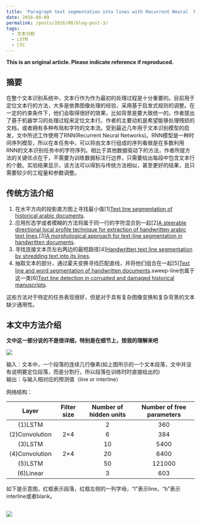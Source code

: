 ```yaml
---
title: 'Paragraph text segmentation into lines with Recurrent Neural  Networks（阅读笔记）'
date: 2016-08-09
permalink: /posts/2016/08/blog-post-3/
tags:
  - 文本分割
  - LSTM
  - CTC
---
```


**This is an original article. Please indicate reference if reproduced.**  

## 摘要

在整个文本识别系统中，文本行作为作为最初的处理过程是十分重要的。目前用于定位文本行的方法，大多是依靠图像处理的经验，采用基于启发式规则的调整。在一定的约束条件下，他们会取得很好的效果，比如背景是要大致统一的。作者提出了基于机器学习的处理过程来定位文本行。作者的主要动机是希望能够处理残损的文档，或者拥有多种布局和字符的文本流。受到最近几年用于文本识别模型的启发，文中所述工作使用了RNN(Recurrent Neural Networks)。RNN模型是一种时间序列模型，所以在本任务中，可以将由文本行组成的序列看做是在多数利用RNN的文本识别任务中的字符序列。相比于其他数据驱动下的方法，作者所提方法的关键优点在于，不需要为训练数据标注行边界，只需要给出每段中包含文本行的个数。实验结果显示，该方法可以得到与传统方法相似，甚至更好的结果，且只需要较少的工程量和参数调整。  

## 传统方法介绍

1. 在水平方向的投影直方图上寻找最小值[1][Text line segmentation of historical arabic documents](http://ieeexplore.ieee.org/xpls/abs_all.jsp?arnumber=4378691&tag=1).
2. 应用形态学或者模糊的方法将属于同一行的字符混合到一起[2][A steerable directional local profile technique for extraction of handwritten arabic text lines](http://ieeexplore.ieee.org/xpls/abs_all.jsp?arnumber=5277744),[3][A morphological approach for text-line segmentation in handwritten documents](http://ieeexplore.ieee.org/xpls/abs_all.jsp?arnumber=5693494).
3. 寻找连接文本页左右两边的最短路径[4][Handwritten text line segmentation by shredding text into its lines](http://ieeexplore.ieee.org/xpls/abs_all.jsp?arnumber=5277573).
4. 抽取文本的部分，通过霍夫变换寻找匹配直线，并将他们组合在一起[5][Text line and word segmentation of handwritten documents](http://www.sciencedirect.com/science/article/pii/S0031320308005335).sweep-line也属于这一类[6][Text line detection in corrupted and damaged historical manuscripts](http://ieeexplore.ieee.org/xpls/abs_all.jsp?arnumber=6628731).

这些方法对于特定的任务表现很好，但是对于具有复杂图像变换和复杂背景的文本缺少通用性。

## 本文中方法介绍

**文中这一部分说的不是很详细，特别是在细节上，按我的理解来吧**

![](http://ww4.sinaimg.cn/large/535663c3gw1f706wsxvr2j20b605ugob.jpg)

输入：文本中，一个段落的连续几行像素(如上图所示的一个文本段落，文中并没有说明要定位段落，而是分割行，所以段落在训练时时直接给出的)  
输出：与输入相对应的预测值（line or interline）

网络结构：  

|Layer|Filter size|Number of hidden units|Number of free parameters|
|:---:|:---------:|:--------------------:|:-----------------------:|
|(1)LSTM||2|360|
|(2)Convolution|2$\times$4|6|384|
|(3)LSTM||10|5400|
|(4)Convolution|2$\times$4|20|6400|
|(5)LSTM||50|121000|
|(6)Linear||3|603|

如下是示意图，红框表示段落，红框左侧的一列字母，“I”表示line，“b”表示interline或者blank。  

![](http://ww4.sinaimg.cn/large/535663c3gw1f7071va2v3j20ay0g2juc.jpg)
------
